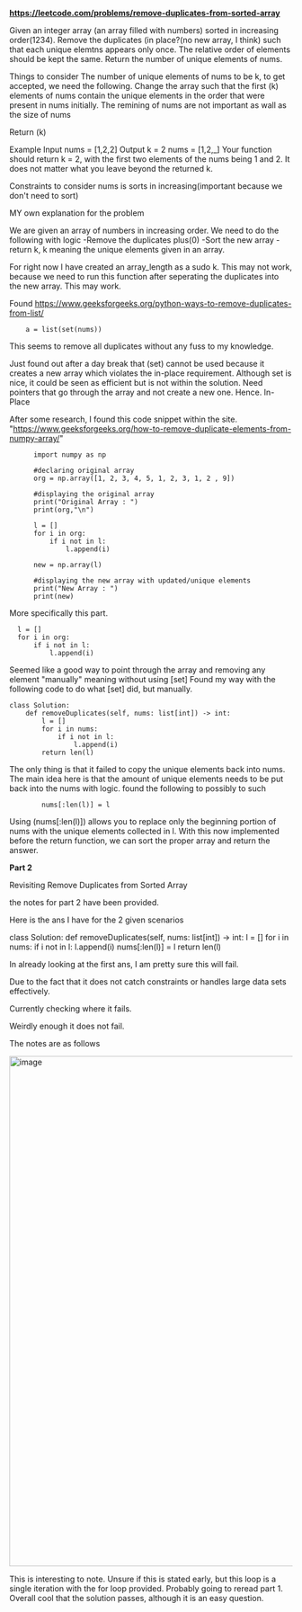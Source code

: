 **https://leetcode.com/problems/remove-duplicates-from-sorted-array**


Given an integer array (an array filled with numbers) sorted in increasing order(1234). Remove the duplicates (in place?(no new array, I think) such that each unique elemtns appears only once. The relative order of elements should be kept the same. Return the number of unique elements of nums.

Things to consider
The number of unique elements of nums to be k, to get accepted, we need the following.
Change the array such that the first (k) elements of nums contain the unique elements in the order that were present in nums initially. The remining of nums are not important as wall as the size of nums

Return (k)

Example
Input 
nums = [1,2,2]
Output
k = 2
nums = [1,2,_]
Your function should return k = 2, with the first two elements of the nums being 1 and 2. It does not matter what you leave beyond the returned k.

Constraints to consider
nums is sorts in increasing(important because we don't need to sort)

MY own explanation for the problem

We are given an array of numbers in increasing order. 
We need to do the following with logic
-Remove the duplicates plus(0)
-Sort the new array 
-return k, k meaning the unique elements given in an array. 

For right now I have created an array_length as a sudo k.
This may not work, because we need to run this function after seperating the duplicates into the new array.
This may work. 

Found https://www.geeksforgeeks.org/python-ways-to-remove-duplicates-from-list/

        a = list(set(nums))

This seems to remove all duplicates without any fuss to my knowledge.

Just found out after a day break that (set) cannot be used because it creates a new array which violates the in-place requirement. 
Although set is nice, it could be seen as efficient but is not within the solution. Need pointers that go through the array and not create a new one.
Hence. In-Place

After some research, I found this code snippet within the site. "https://www.geeksforgeeks.org/how-to-remove-duplicate-elements-from-numpy-array/"


					
		
		
          import numpy as np
           
          #declaring original array
          org = np.array([1, 2, 3, 4, 5, 1, 2, 3, 1, 2 , 9])
           
          #displaying the original array
          print("Original Array : ")
          print(org,"\n")
           
          l = []
          for i in org:
              if i not in l:
                  l.append(i)
           
          new = np.array(l) 
           
          #displaying the new array with updated/unique elements
          print("New Array : ")
          print(new)



More specifically this part. 


      l = []
      for i in org:
          if i not in l:
              l.append(i)



Seemed like a good way to point through the array and removing any element "manually" meaning without using [set]
Found my way with the following code to do what [set] did, but manually. 




    class Solution:
        def removeDuplicates(self, nums: list[int]) -> int:
            l = []
            for i in nums:
                if i not in l:
                    l.append(i)
            return len(l)


The only thing is that it failed to copy the unique elements back into nums. The main idea here is that the amount of unique elements 
needs to be put back into the nums with logic. found the following to possibly to such 

			nums[:len(l)] = l

Using (nums[:len(l)]) allows you to replace only the beginning portion of nums with the unique elements collected in l. 
With this now implemented before the return function, we can sort the proper array and return the answer. 

**Part 2**

Revisiting Remove Duplicates from Sorted Array

the notes for part 2 have been provided. 

Here is the ans I have for the 2 given scenarios 

class Solution:
    def removeDuplicates(self, nums: list[int]) -> int:
        l = []
        for i in nums:
            if i not in l:
                l.append(i)
        nums[:len(l)] = l 
        return len(l)  

In already looking at the first ans, I am pretty sure this will fail. 

Due to the fact that it does not catch constraints or handles large data sets effectively.

Currently checking where it fails. 

Weirdly enough it does not fail. 

The notes are as follows


<img width="908" alt="image" src="https://github.com/user-attachments/assets/5f564051-074b-443b-9ac8-6b2c76ca202f" />

This is interesting to note. Unsure if this is stated early, but this loop is a single iteration with the for loop provided.
Probably going to reread part 1. Overall cool that the solution passes, although it is an easy question. 





